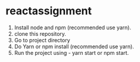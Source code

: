 # reactassignment

1)  Install node and npm (recommended use yarn).
2)  clone this repository.
3)  Go to project directory
4)  Do Yarn or npm install (recommended use yarn).
5)  Run the project using - yarn start or npm start.
